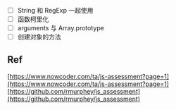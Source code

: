 - [ ] String 和 RegExp 一起使用
- [ ] 函数柯里化
- [ ] arguments 与 Array.prototype 
- [ ] 创建对象的方法

## Ref
[https://www.nowcoder.com/ta/js-assessment?page=1](https://www.nowcoder.com/ta/js-assessment?page=1)
[https://github.com/rmurphey/js_assessment](https://github.com/rmurphey/js_assessment)